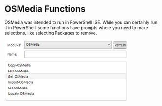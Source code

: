 # OSMedia Functions

OSMedia was intended to run in PowerShell ISE.  While you can certainly run it in PowerShell, some functions have prompts where you need to make selections, like selecting Packages to remove.

![](/assets/2018-06-22_13-03-40.png)

